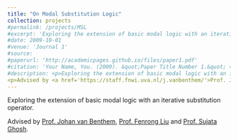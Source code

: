 ```yaml
---
title: "On Modal Substitution Logic"
collection: projects
#permalink: /projects/MSL
#excerpt: 'Exploring the extension of basic modal logic with an iterative substitution operator. '
#date: 2009-10-01
#venue: 'Journal 1'
#source: 
#paperurl: 'http://academicpages.github.io/files/paper1.pdf'
#citation: 'Your Name, You. (2009). &quot;Paper Title Number 1.&quot; <i>Journal 1</i>. 1(1).'
#description: <p>Exploring the extension of basic modal logic with an iterative substitution operator. </p>
<p>Advised by <a href='https://staff.fnwi.uva.nl/j.vanbenthem/'>Prof. Johan van Benthem</a>, <a href='http://www.fenrong.net/'>Prof. Fenrong Liu</a> and <a href='https://www.isichennai.res.in/~sujata/'>Prof. Sujata Ghosh</a>. </p>
---
```

<p>Exploring the extension of basic modal logic with an iterative substitution operator. </p><p>Advised by <a href='https://staff.fnwi.uva.nl/j.vanbenthem/'>Prof. Johan van Benthem</a>, <a href='http://www.fenrong.net/'>Prof. Fenrong Liu</a> and <a href='https://www.isichennai.res.in/~sujata/'>Prof. Sujata Ghosh</a>. </p>




